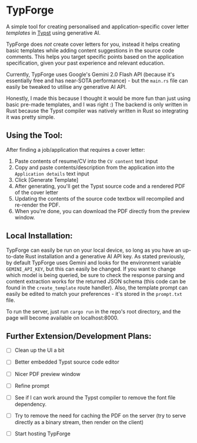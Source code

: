 

# TypForge

A simple tool for creating personalised and application-specific cover letter *templates* in <a href="https://typst.app/">Typst</a> using generative AI.

TypForge does *not* create cover letters for you, instead it helps creating basic templates while adding content suggestions in the source code comments. This helps you target specific points based on the application specification, given your past experience and relevant education.

Currently, TypForge uses Google's Gemini 2.0 Flash API (because it's essentially free and has near-SOTA performance) - but the `main.rs` file can easily be tweaked to utilise any generative AI API.


Honestly, I made this because I thought it would be more fun than just using basic pre-made templates, and I was right :) The backend is only written in Rust because the Typst compiler was natively written in Rust so integrating it was pretty simple.


## Using the Tool:

After finding a job/application that requires a cover letter:
1. Paste contents of resume/CV into the `CV content` text input
2. Copy and paste contents/description from the application into the `Application details` text input
3. Click \[Generate Template\]
4. After generating, you'll get the Typst source code and a rendered PDF of the cover letter
5. Updating the contents of the source code textbox will recompiled and re-render the PDF.
6. When you're done, you can download the PDF directly from the preview window.



## Local Installation:

TypForge can easily be run on your local device, so long as you have an up-to-date Rust installation and a generative AI API key. As stated previously, by default TypForge uses Gemini and looks for the environment variable `GEMINI_API_KEY`, but this can easily be changed.
If you want to change which model is being queried, be sure to check the response parsing and content extraction works for the returned JSON schema (this code can be found in the `create_template` route handler). Also, the template prompt can easily be edited to match your 
preferences - it's stored in the `prompt.txt` file.

To run the server, just run `cargo run` in the repo's root directory, and the page will become available on localhost:8000.


## Further Extension/Development Plans:

- [ ] Clean up the UI a bit
- [ ] Better embedded Typst source code editor
- [ ] Nicer PDF preview window
- [ ] Refine prompt
- [ ] See if I can work around the Typst compiler to remove the font file dependency.
- [ ] Try to remove the need for caching the PDF on the server (try to serve directly as a binary stream, then render on the client)
- [ ] Start hosting TypForge

